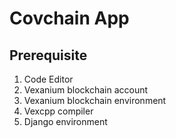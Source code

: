 # Covchain App

## Prerequisite 
1. Code Editor
2. Vexanium blockchain account
3. Vexanium blockchain environment
4. Vexcpp compiler
5. Django environment
